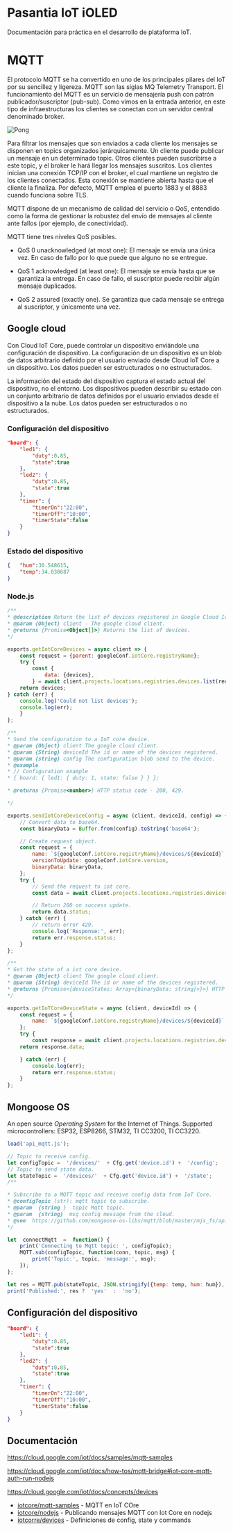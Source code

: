 # Pasantia IoT iOLED

Documentación para práctica en el desarrollo de plataforma IoT. 

# MQTT
El protocolo MQTT se ha convertido en uno de los principales pilares del IoT por su sencillez y ligereza. MQTT son las siglas MQ Telemetry Transport. El funcionamiento del MQTT es un servicio de mensajería push con patrón publicador/suscriptor (pub-sub). Como vimos en la entrada anterior, en este tipo de infraestructuras los clientes se conectan con un servidor central denominado broker.

![Pong](MQTT.png)

Para filtrar los mensajes que son enviados a cada cliente los mensajes se disponen en topics organizados jerárquicamente. Un cliente puede publicar un mensaje en un determinado topic. Otros clientes pueden suscribirse a este topic, y el broker le hará llegar los mensajes suscritos. Los clientes inician una conexión TCP/IP con el broker, el cual mantiene un registro de los clientes conectados. Esta conexión se mantiene abierta hasta que el cliente la finaliza. Por defecto, MQTT emplea el puerto 1883 y el 8883 cuando funciona sobre TLS.

MQTT dispone de un mecanismo de calidad del servicio o QoS, entendido como la forma de gestionar la robustez del envío de mensajes al cliente ante fallos (por ejemplo, de conectividad).

MQTT tiene tres niveles QoS posibles.

* QoS 0 unacknowledged (at most one): El mensaje se envía una única vez. En caso de fallo por lo que puede que alguno no se entregue.

* QoS 1 acknowledged (at least one): El mensaje se envía hasta que se garantiza la entrega. En caso de fallo, el suscriptor puede recibir algún mensaje duplicados.

* QoS 2 assured (exactly one). Se garantiza que cada mensaje se entrega al suscriptor, y únicamente una vez.

## Google cloud

Con Cloud IoT Core, puede controlar un dispositivo enviándole una configuración de dispositivo. La configuración de un dispositivo es un blob de datos arbitrario definido por el usuario enviado desde Cloud IoT Core a un dispositivo. Los datos pueden ser estructurados o no estructurados. 

La información del estado del dispositivo captura el estado actual del dispositivo, no el entorno. Los dispositivos pueden describir su estado con un conjunto arbitrario de datos definidos por el usuario enviados desde el dispositivo a la nube. Los datos pueden ser estructurados o no estructurados. 

### Configuración del dispositivo
```json
"board": {
	"led1": {
		"duty":0.85,
		"state":true
	},
	"led2": {
		"duty":0.85,
		"state":true
	},
	"timer": {
		"timerOn":"22:00",
		"timerOff":"10:00",
		"timerState":false
	}
}
```

### Estado del dispositivo
```json
{   "hum":30.548615,
    "temp":34.038687
}
```
  
### Node.js
```javascript
/**
* @description Return the list of devices registered in Google Cloud IoT core.
* @param {Object} client - The google cloud client.
* @returns {Promise<Object[]>} Returns the list of devices.
*/

exports.getIotCoreDevices = async client => {
	const request = {parent: googleConf.iotCore.registryName};
	try {
        const {
            data: {devices},
        } = await client.projects.locations.registries.devices.list(request);
    return devices;
} catch (err) {
    console.log('Could not list devices');
    console.log(err);
    }
};

/**
* Send the configuration to a IoT core device.
* @param {Object} client The google cloud client.
* @param {String} deviceId The id or name of the devices registered.
* @param {string} config The configuration blob send to the device.
* @example
* // Configuration example
* { board: { led1: { duty: 1, state: false } } };

* @returns {Promise<number>} HTTP status code - 200, 429.

*/

exports.sendIotCoreDeviceConfig = async (client, deviceId, config) => {
    // Convert data to base64.
    const binaryData = Buffer.from(config).toString('base64');

    // Create request object.
    const request = {
        name: `${googleConf.iotCore.registryName}/devices/${deviceId}`,
        versionToUpdate: googleConf.iotCore.version,
        binaryData: binaryData,
    };
    try {
        // Send the request to iot core.
        const data = await client.projects.locations.registries.devices.modifyCloudToDeviceConfig(request);

        // Return 200 on success update.
        return data.status;
    } catch (err) {
        // return error 429.
        console.log('Response:', err);
        return err.response.status;
    }
};

/**
* Get the state of a iot core device.
* @param {Object} client The google cloud client.
* @param {String} deviceId The id or name of the devices registered.
* @returns {Promise<{deviceStates: Array<{binaryData: string}>}>} HTTP status code - 200, 429.
*/

exports.getIoTCoreDeviceState = async (client, deviceId) => {
    const request = {
        name: `${googleConf.iotCore.registryName}/devices/${deviceId}`,
    };
    try {
        const response = await client.projects.locations.registries.devices.states.list(request);
    return response.data;

    } catch (err) {
        console.log(err);
        return err.response.status;
    }
};
```

## Mongoose OS
An open source _Operating System_ for the Internet of Things. Supported microcontrollers: ESP32, ESP8266, STM32, TI CC3200, TI CC3220.

```javascript
load('api_mqtt.js');

// Topic to receive config.
let configTopic =  '/devices/'  + Cfg.get('device.id') +  '/config';
// Topic to send state data.
let stateTopic =  '/devices/'  + Cfg.get('device.id') +  '/state';
/**

* Subscribe to a MQTT topic and receive config data from IoT Core.
* @configTopic (str): mqtt topic to subscribe.
* @param  {string }  topic Mqtt topic.
* @param  {string}  msg config message from the cloud.
* @see  https://github.com/mongoose-os-libs/mqtt/blob/master/mjs_fs/api_mqtt.js
*/

let  connectMqtt  =  function() {
	print('Connecting to Mqtt topic: ', configTopic);
	MQTT.sub(configTopic, function(conn, topic, msg) {
		print('Topic:', topic, 'message:', msg);
	});
};

let res = MQTT.pub(stateTopic, JSON.stringify({temp: temp, hum: hum}), 1);
print('Published:', res ?  'yes'  :  'no');
```

## Configuración del dispositivo
```json
"board": {
	"led1": {
		"duty":0.85,
		"state":true
	},
	"led2": {
		"duty":0.85,
		"state":true
	},
	"timer": {
		"timerOn":"22:00",
		"timerOff":"10:00",
		"timerState":false
	}
}
```

## Documentación

https://cloud.google.com/iot/docs/samples/mqtt-samples

https://cloud.google.com/iot/docs/how-tos/mqtt-bridge#iot-core-mqtt-auth-run-nodejs

https://cloud.google.com/iot/docs/concepts/devices

- [iotcore/mqtt-samples](https://cloud.google.com/iot/docs/samples/mqtt-samples) - MQTT en IoT COre
- [iotcore/nodejs](https://cloud.google.com/iot/docs/how-tos/mqtt-bridge#iot-core-mqtt-auth-run-nodejs) - Publicando mensajes MQTT con Iot Core en nodejs
- [iotcorre/devices](https://cloud.google.com/iot/docs/concepts/devices) - Definiciones de config, state y commands